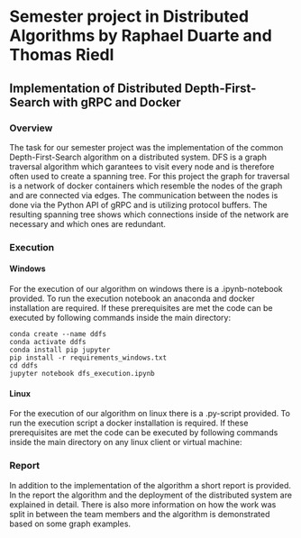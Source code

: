# Semester project in Distributed Algorithms by Raphael Duarte and Thomas Riedl
## Implementation of Distributed Depth-First-Search with gRPC and Docker
### Overview
The task for our semester project was the implementation of the common Depth-First-Search algorithm on a distributed system.
DFS is a graph traversal algorithm which garantees to visit every node and is therefore often used to create a spanning tree.
For this project the graph for traversal is a network of docker containers which resemble the nodes of the graph and are connected via edges.
The communication between the nodes is done via the Python API of gRPC and is utilizing protocol buffers.
The resulting spanning tree shows which connections inside of the network are necessary and which ones are redundant.
### Execution
#### Windows
For the execution of our algorithm on windows there is a .ipynb-notebook provided.
To run the execution notebook an anaconda and docker installation are required.
If these prerequisites are met the code can be executed by following commands inside the main directory:

    conda create --name ddfs
    conda activate ddfs
    conda install pip jupyter
    pip install -r requirements_windows.txt
    cd ddfs
    jupyter notebook dfs_execution.ipynb

#### Linux
For the execution of our algorithm on linux there is a .py-script provided.
To run the execution script a docker installation is required.
If these prerequisites are met the code can be executed by following commands inside the main directory on any linux client or virtual machine:


### Report
In addition to the implementation of the algorithm a short report is provided. In the report the algorithm and the deployment of the distributed system are explained in detail. There is also more information on how the work was split in between the team members and the algorithm is demonstrated based on some graph examples.